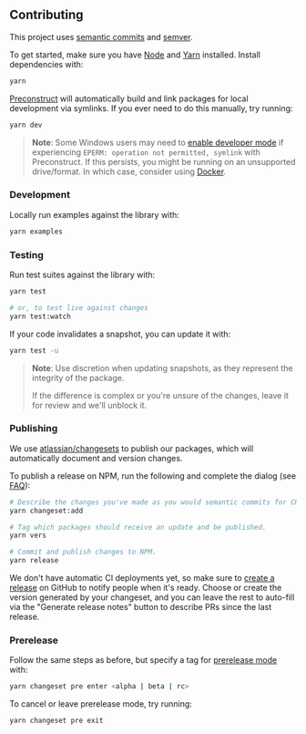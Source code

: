 ## Contributing

This project uses [semantic commits](https://conventionalcommits.org) and [semver](https://semver.org).

To get started, make sure you have [Node](https://nodejs.org) and [Yarn](https://classic.yarnpkg.com) installed. Install dependencies with:

```bash
yarn
```

[Preconstruct](https://github.com/preconstruct/preconstruct) will automatically build and link packages for local development via symlinks. If you ever need to do this manually, try running:

```bash
yarn dev
```

> **Note**: Some Windows users may need to [enable developer mode](https://howtogeek.com/292914/what-is-developer-mode-in-windows-10) if experiencing `EPERM: operation not permitted, symlink` with Preconstruct. If this persists, you might be running on an unsupported drive/format. In which case, consider using [Docker](https://docs.docker.com/docker-for-windows).

### Development

Locally run examples against the library with:

```bash
yarn examples
```

### Testing

Run test suites against the library with:

```bash
yarn test

# or, to test live against changes
yarn test:watch
```

If your code invalidates a snapshot, you can update it with:

```bash
yarn test -u
```

> **Note**: Use discretion when updating snapshots, as they represent the integrity of the package.
>
> If the difference is complex or you're unsure of the changes, leave it for review and we'll unblock it.

### Publishing

We use [atlassian/changesets](https://github.com/atlassian/changesets) to publish our packages, which will automatically document and version changes.

To publish a release on NPM, run the following and complete the dialog (see [FAQ](https://github.com/changesets/changesets/blob/main/docs/common-questions.md)):

```bash
# Describe the changes you've made as you would semantic commits for CHANGELOG.md
yarn changeset:add

# Tag which packages should receive an update and be published.
yarn vers

# Commit and publish changes to NPM.
yarn release
```

We don't have automatic CI deployments yet, so make sure to [create a release](https://github.com/pmndrs/react-three-fiber/releases/new) on GitHub to notify people when it's ready. Choose or create the version generated by your changeset, and you can leave the rest to auto-fill via the "Generate release notes" button to describe PRs since the last release.

### Prerelease

Follow the same steps as before, but specify a tag for [prerelease mode](https://github.com/changesets/changesets/blob/main/docs/prereleases.md) with:

```bash
yarn changeset pre enter <alpha | beta | rc>
```

To cancel or leave prerelease mode, try running:

```bash
yarn changeset pre exit
```
